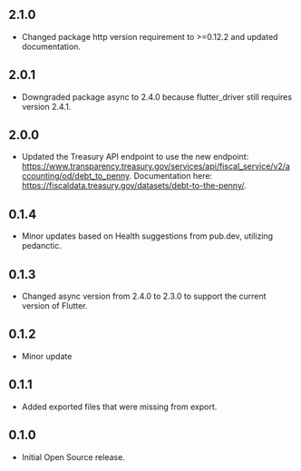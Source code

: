 ## 2.1.0

* Changed package http version requirement to >=0.12.2 and updated documentation.

## 2.0.1

* Downgraded package async to 2.4.0 because flutter_driver still requires version 2.4.1.

## 2.0.0

* Updated the Treasury API endpoint to use the new endpoint: https://www.transparency.treasury.gov/services/api/fiscal_service/v2/accounting/od/debt_to_penny. Documentation here: https://fiscaldata.treasury.gov/datasets/debt-to-the-penny/.

## 0.1.4

* Minor updates based on Health suggestions from pub.dev, utilizing pedanctic.

## 0.1.3

* Changed async version from 2.4.0 to 2.3.0 to support the current version of Flutter.

## 0.1.2

* Minor update

## 0.1.1
*  Added exported files that were missing from export.

## 0.1.0

* Initial Open Source release.
